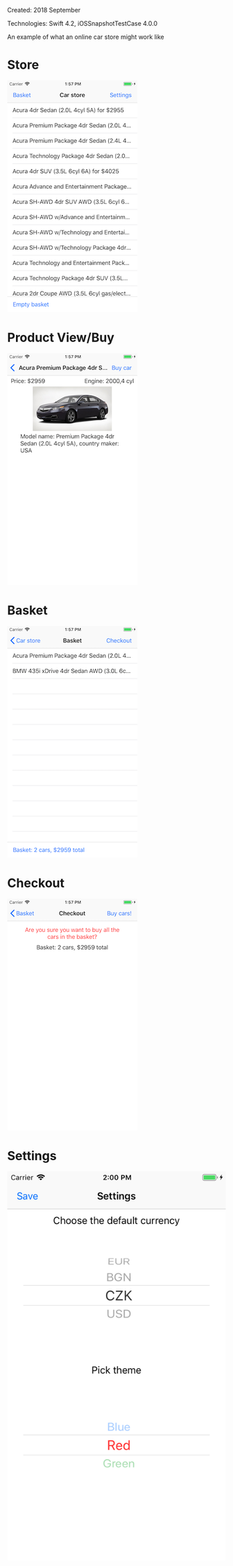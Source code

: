 Created: 2018 September

Technologies: Swift 4.2, iOSSnapshotTestCase 4.0.0

An example of what an online car store might work like

# Store
![alt text](https://github.com/felixisto/OnlineCarStore/blob/master/Screenshots/scrn1.png)

# Product View/Buy
![alt text](https://github.com/felixisto/OnlineCarStore/blob/master/Screenshots/scrn2.png)

# Basket
![alt text](https://github.com/felixisto/OnlineCarStore/blob/master/Screenshots/scrn3.png)

# Checkout
![alt text](https://github.com/felixisto/OnlineCarStore/blob/master/Screenshots/scrn4.png)

# Settings
![alt text](https://github.com/felixisto/OnlineCarStore/blob/master/Screenshots/scrn5.png)

